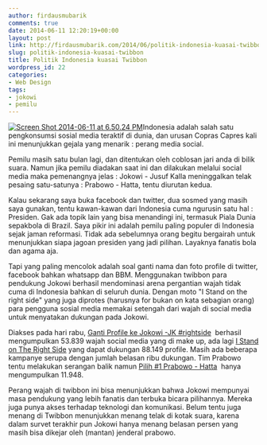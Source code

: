 ```yaml
---
author: firdausmubarik
comments: true
date: 2014-06-11 12:20:19+00:00
layout: post
link: http://firdausmubarik.com/2014/06/politik-indonesia-kuasai-twibbon/
slug: politik-indonesia-kuasai-twibbon
title: Politik Indonesia kuasai Twibbon
wordpress_id: 22
categories:
- Web Design
tags:
- jokowi
- pemilu
---
```


[![Screen Shot 2014-06-11 at 6.50.24 PM](http://firdausmubarik.com/wp-content/uploads/2014/06/Screen-Shot-2014-06-11-at-6.50.24-PM.png)](http://firdausmubarik.com/wp-content/uploads/2014/06/Screen-Shot-2014-06-11-at-6.50.24-PM.png)Indonesia adalah salah satu pengkonsumsi sosial media teraktif di dunia, dan urusan Copras Capres kali ini menunjukkan gejala yang menarik : perang media social.

Pemilu masih satu bulan lagi, dan ditentukan oleh coblosan jari anda di bilik suara. Namun jika pemilu diadakan saat ini dan dilakukan melalui social media maka pemenangnya jelas : Jokowi - Jusuf Kalla meninggalkan telak pesaing satu-satunya : Prabowo - Hatta, tentu diurutan kedua.

Kalau sekarang saya buka facebook dan twitter, dua sosmed yang masih saya gunakan, tentu kawan-kawan dari Indonesia cuma ngurusin satu hal : Presiden. Gak ada topik lain yang bisa menandingi ini, termasuk Piala Dunia sepakbola di Brazil. Saya pikir ini adalah pemilu paling populer di Indonesia sejak jaman reformasi. Tidak ada sebelumnya orang begitu bergairah untuk menunjukkan siapa jagoan presiden yang jadi pilihan. Layaknya fanatis bola dan agama aja.

Tapi yang paling mencolok adalah soal ganti nama dan foto profile di twitter, facebook bahkan whatsapp dan BBM. Menggunakan twibbon para pendukung Jokowi berhasil mendominasi arena pergantian wajah tidak cuma di Indonesia bahkan di seluruh dunia. Dengan moto "I Stand on the right side" yang juga diprotes (harusnya for bukan on kata sebagian orang) para pengguna sosial media memakai setengah dari wajah di social media untuk menyatakan dukungan pada Jokowi.

Diakses pada hari rabu, [Ganti Profile ke Jokowi -JK #rightside](http://twibbon.com/support/jokowipresidencom)  berhasil mengumpulkan 53.839 wajah social media yang di make up, ada lagi [I Stand on The Right Side](http://twibbon.com/support/i-stand-on-the-right-side%20) yang dapat dukungan 88.149 profile. Masih ada beberapa kampanye serupa dengan jumlah belasan ribu dukungan. Tim Prabowo tentu melakukan serangan balik namun [Pilih #1 Prabowo - Hatta](http://twibbon.com/support/pilih-1-prabowo-hatta)  hanya mengumpulkan 11.948.

Perang wajah di twibbon ini bisa menunjukkan bahwa Jokowi mempunyai masa pendukung yang lebih fanatis dan terbuka bicara pilihannya. Mereka juga punya akses terhadap teknologi dan komunikasi. Belum tentu juga menang di Twibbon menunjukkan menang telak di kotak suara, karena dalam survet terakhir pun Jokowi hanya menang belasan persen yang masih bisa dikejar oleh (mantan) jenderal prabowo.
